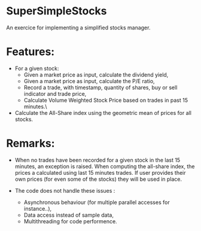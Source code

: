# SuperSimpleStocks
An exercice for implementing a simplified stocks manager.

# Features: 
- For a given stock: 
  - Given a market price as input, calculate the dividend yield,
  - Given a market price as input, calculate the P/E ratio,
  - Record a trade, with timestamp, quantity of shares, buy or sell indicator and trade price,
  - Calculate Volume Weighted Stock Price based on trades in past 15 minutes.\\
- Calculate the All-Share index using the geometric mean of prices for all stocks.

# Remarks: 
- When no trades have been recorded for a given stock in the last 15 minutes, an exception is raised.
When computing the all-share index, the prices a calculated using last 15 minutes trades. If user provides their
own prices (for even some of the stocks) they will be used in place.

- The code does not handle these issues :
  - Asynchronous behaviour (for multiple parallel accesses for instance..),
  - Data access instead of sample data,
  - Multithreading for code performence.
